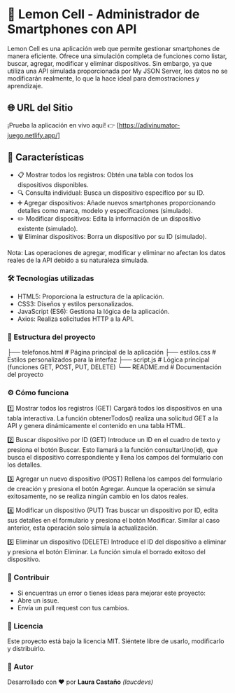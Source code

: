 # 🎯 Lemon Cell - Administrador de Smartphones con API

 Lemon Cell es una aplicación web que permite gestionar smartphones de manera eficiente. Ofrece una simulación completa de funciones como listar, buscar, agregar, modificar y eliminar dispositivos. Sin embargo, ya que utiliza una API simulada proporcionada por My JSON Server, los datos no se modificarán realmente, lo que la hace ideal para demostraciones y aprendizaje.

## 🌐 **URL del Sitio**
¡Prueba la aplicación en vivo aquí!
👉 [https://adivinumator-juego.netlify.app/]

## 🚀 Características

- 📋 Mostrar todos los registros: Obtén una tabla con todos los dispositivos disponibles.
- 🔍 Consulta individual: Busca un dispositivo específico por su ID.
- ➕ Agregar dispositivos: Añade nuevos smartphones proporcionando detalles como marca, modelo y especificaciones (simulado).
- ✏️ Modificar dispositivos: Edita la información de un dispositivo existente (simulado).
- 🗑️ Eliminar dispositivos: Borra un dispositivo por su ID (simulado).

Nota: Las operaciones de agregar, modificar y eliminar no afectan los datos reales de la API debido a su naturaleza simulada.

### 🛠️ Tecnologías utilizadas

- HTML5: Proporciona la estructura de la aplicación.
- CSS3: Diseños y estilos personalizados.
- JavaScript (ES6): Gestiona la lógica de la aplicación.
- Axios: Realiza solicitudes HTTP a la API.

### 🧩 Estructura del proyecto

├── telefonos.html       # Página principal de la aplicación
├── estilos.css          # Estilos personalizados para la interfaz
├── script.js            # Lógica principal (funciones GET, POST, PUT, DELETE)
└── README.md            # Documentación del proyecto

### ⚙️ Cómo funciona

1️⃣ Mostrar todos los registros (GET)
Cargará todos los dispositivos en una tabla interactiva. La función obtenerTodos() realiza una solicitud GET a la API y genera dinámicamente el contenido en una tabla HTML.

2️⃣ Buscar dispositivo por ID (GET)
Introduce un ID en el cuadro de texto y presiona el botón Buscar. Esto llamará a la función consultarUno(id), que busca el dispositivo correspondiente y llena los campos del formulario con los detalles.

3️⃣ Agregar un nuevo dispositivo (POST)
Rellena los campos del formulario de creación y presiona el botón Agregar. Aunque la operación se simula exitosamente, no se realiza ningún cambio en los datos reales.

4️⃣ Modificar un dispositivo (PUT)
Tras buscar un dispositivo por ID, edita sus detalles en el formulario y presiona el botón Modificar. Similar al caso anterior, esta operación solo simula la actualización.

5️⃣ Eliminar un dispositivo (DELETE)
Introduce el ID del dispositivo a eliminar y presiona el botón Eliminar. La función simula el borrado exitoso del dispositivo.

### 🐛 Contribuir

- Si encuentras un error o tienes ideas para mejorar este proyecto:
- Abre un issue.
- Envía un pull request con tus cambios.

### 📄 Licencia

Este proyecto está bajo la licencia MIT. Siéntete libre de usarlo, modificarlo y distribuirlo.

### 🙌 Autor

Desarrollado con ❤ por **Laura Castaño** *(laucdevs)*
